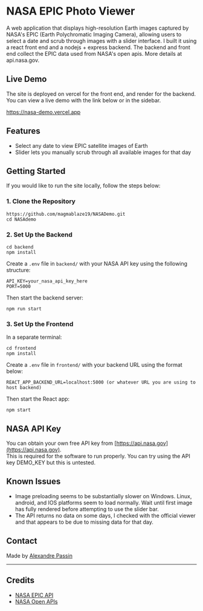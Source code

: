 # NASA EPIC Photo Viewer

A web application that displays high-resolution Earth images captured by NASA's EPIC (Earth Polychromatic Imaging Camera), allowing users to select a date and scrub through images with a slider interface.
I built it using a react front end and a nodejs + express backend. The backend and front end collect the EPIC data used from NASA's open apis. More details at api.nasa.gov.

## Live Demo
The site is deployed on vercel for the front end, and render for the backend. You can view a live demo with the link below or in the sidebar.

https://nasa-demo.vercel.app

## Features

- Select any date to view EPIC satellite images of Earth
- Slider lets you manually scrub through all available images for that day

## Getting Started

If you would like to run the site locally, follow the steps below:

### 1. Clone the Repository

```
https://github.com/magmablaze19/NASADemo.git
cd NASAdemo
```

### 2. Set Up the Backend

```
cd backend
npm install
```

Create a `.env` file in `backend/` with your NASA API key using the following structure:

```
API_KEY=your_nasa_api_key_here
PORT=5000
```

Then start the backend server:

```
npm run start
```

### 3. Set Up the Frontend

In a separate terminal:

```
cd frontend
npm install
```

Create a `.env` file in `frontend/` with your backend URL using the format below:

```
REACT_APP_BACKEND_URL=localhost:5000 (or whatever URL you are using to host backend)
```

Then start the React app:

```
npm start
```

## NASA API Key

You can obtain your own free API key from [https://api.nasa.gov](https://api.nasa.gov).  
This is required for the software to run properly. You can try using the API key DEMO_KEY but this is untested.

## Known Issues

- Image preloading seems to be substantially slower on Windows. Linux, android, and IOS platforms seem to load normally. Wait until first image has fully rendered before attempting to use the slider bar.
- The API returns no data on some days, I checked with the official viewer and that appears to be due to missing data for that day.

## Contact

Made by [Alexandre Passin](https://github.com/magmablaze19)

---

## Credits

- [NASA EPIC API](https://epic.gsfc.nasa.gov/)
- [NASA Open APIs](https://api.nasa.gov)
